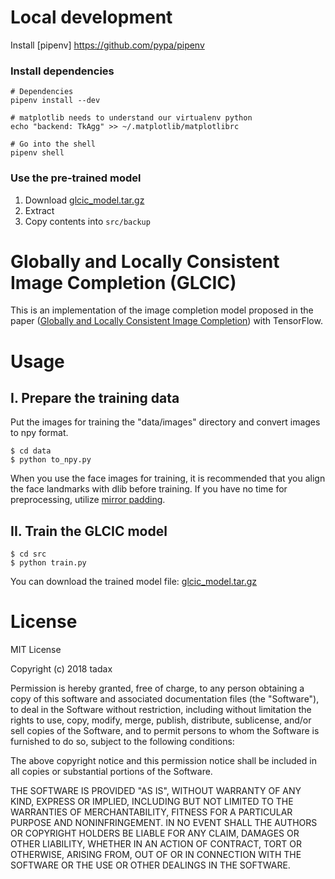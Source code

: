 # Local development

Install [pipenv] https://github.com/pypa/pipenv

### Install dependencies

```
# Dependencies
pipenv install --dev

# matplotlib needs to understand our virtualenv python
echo "backend: TkAgg" >> ~/.matplotlib/matplotlibrc

# Go into the shell
pipenv shell
```

### Use the pre-trained model

1.  Download [glcic_model.tar.gz](https://drive.google.com/open?id=1jvP2czv_gX8Q1l0tUPNWLV8HLacK6n_Q)
2.  Extract
3.  Copy contents into `src/backup`

# Globally and Locally Consistent Image Completion (GLCIC)

This is an implementation of the image completion model proposed in the paper
([Globally and Locally Consistent Image Completion](http://hi.cs.waseda.ac.jp/%7Eiizuka/projects/completion/data/completion_sig2017.pdf))
with TensorFlow.

# Usage

## I. Prepare the training data

Put the images for training the "data/images" directory and convert images to npy format.

```
$ cd data
$ python to_npy.py
```

When you use the face images for training, it is recommended that you align the face landmarks with dlib before training.
If you have no time for preprocessing, utilize [mirror padding](https://github.com/tadax/cvtools/tree/master/face_alignment/mirror_padding).

## II. Train the GLCIC model

```
$ cd src
$ python train.py
```

You can download the trained model file: [glcic_model.tar.gz](https://drive.google.com/open?id=1jvP2czv_gX8Q1l0tUPNWLV8HLacK6n_Q)

# License

MIT License

Copyright (c) 2018 tadax

Permission is hereby granted, free of charge, to any person obtaining a copy
of this software and associated documentation files (the "Software"), to deal
in the Software without restriction, including without limitation the rights
to use, copy, modify, merge, publish, distribute, sublicense, and/or sell
copies of the Software, and to permit persons to whom the Software is
furnished to do so, subject to the following conditions:

The above copyright notice and this permission notice shall be included in all
copies or substantial portions of the Software.

THE SOFTWARE IS PROVIDED "AS IS", WITHOUT WARRANTY OF ANY KIND, EXPRESS OR
IMPLIED, INCLUDING BUT NOT LIMITED TO THE WARRANTIES OF MERCHANTABILITY,
FITNESS FOR A PARTICULAR PURPOSE AND NONINFRINGEMENT. IN NO EVENT SHALL THE
AUTHORS OR COPYRIGHT HOLDERS BE LIABLE FOR ANY CLAIM, DAMAGES OR OTHER
LIABILITY, WHETHER IN AN ACTION OF CONTRACT, TORT OR OTHERWISE, ARISING FROM,
OUT OF OR IN CONNECTION WITH THE SOFTWARE OR THE USE OR OTHER DEALINGS IN THE
SOFTWARE.
